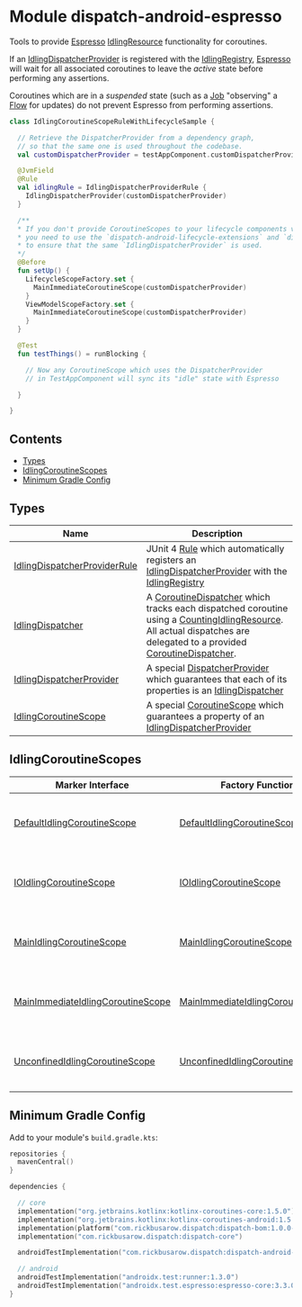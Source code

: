 # Module dispatch-android-espresso

Tools to provide [Espresso] [IdlingResource] functionality for coroutines.

If an [IdlingDispatcherProvider] is registered with the [IdlingRegistry], [Espresso] will wait for
all associated coroutines to leave the *active* state before performing any assertions.

Coroutines which are in a *suspended* state (such as a [Job] "observing" a [Flow] for updates)
do not prevent Espresso from performing assertions.

``` kotlin
class IdlingCoroutineScopeRuleWithLifecycleSample {

  // Retrieve the DispatcherProvider from a dependency graph,
  // so that the same one is used throughout the codebase.
  val customDispatcherProvider = testAppComponent.customDispatcherProvider

  @JvmField
  @Rule
  val idlingRule = IdlingDispatcherProviderRule {
    IdlingDispatcherProvider(customDispatcherProvider)
  }

  /**
  * If you don't provide CoroutineScopes to your lifecycle components via a dependency injection framework,
  * you need to use the `dispatch-android-lifecycle-extensions` and `dispatch-android-viewmodel` artifacts
  * to ensure that the same `IdlingDispatcherProvider` is used.
  */
  @Before
  fun setUp() {
    LifecycleScopeFactory.set {
      MainImmediateCoroutineScope(customDispatcherProvider)
    }
    ViewModelScopeFactory.set {
      MainImmediateCoroutineScope(customDispatcherProvider)
    }
  }

  @Test
  fun testThings() = runBlocking {

    // Now any CoroutineScope which uses the DispatcherProvider
    // in TestAppComponent will sync its "idle" state with Espresso

  }

}
```

## Contents

<!--- TOC -->

* [Types](#types)
* [IdlingCoroutineScopes](#idlingcoroutinescopes)
* [Minimum Gradle Config](#minimum-gradle-config)

<!--- END -->

## Types

| **Name**       | **Description**
| -------------  | --------------- |
| [IdlingDispatcherProviderRule] | JUnit 4 [Rule] which automatically registers an [IdlingDispatcherProvider] with the [IdlingRegistry]
| [IdlingDispatcher] | A [CoroutineDispatcher] which tracks each dispatched coroutine using a [CountingIdlingResource]. All actual dispatches are delegated to a provided [CoroutineDispatcher].
| [IdlingDispatcherProvider] | A special [DispatcherProvider] which guarantees that each of its properties is an [IdlingDispatcher]
| [IdlingCoroutineScope] | A special [CoroutineScope] which guarantees a property of an [IdlingDispatcherProvider]

## IdlingCoroutineScopes

| **Marker Interface**                | **Factory Function**                | **Description**
| -------------------                 | -------------------                 | ---------------
| [DefaultIdlingCoroutineScope]       | [DefaultIdlingCoroutineScope]       | A [IdlingCoroutineScope] with a [CoroutineDispatcher] of `default`.
| [IOIdlingCoroutineScope]            | [IOIdlingCoroutineScope]            | A [IdlingCoroutineScope] with a [CoroutineDispatcher] of `io`.
| [MainIdlingCoroutineScope]          | [MainIdlingCoroutineScope]          | A [IdlingCoroutineScope] with a [CoroutineDispatcher] of `main`.
| [MainImmediateIdlingCoroutineScope] | [MainImmediateIdlingCoroutineScope] | A [IdlingCoroutineScope] with a [CoroutineDispatcher] of `mainImmediate`.
| [UnconfinedIdlingCoroutineScope]    | [UnconfinedIdlingCoroutineScope]    | A [IdlingCoroutineScope] with a [CoroutineDispatcher] of `unconfined`.

## Minimum Gradle Config

Add to your module's `build.gradle.kts`:

``` kotlin
repositories {
  mavenCentral()
}

dependencies {

  // core
  implementation("org.jetbrains.kotlinx:kotlinx-coroutines-core:1.5.0")
  implementation("org.jetbrains.kotlinx:kotlinx-coroutines-android:1.5.0")
  implementation(platform("com.rickbusarow.dispatch:dispatch-bom:1.0.0-beta10"))
  implementation("com.rickbusarow.dispatch:dispatch-core")

  androidTestImplementation("com.rickbusarow.dispatch:dispatch-android-espresso")

  // android
  androidTestImplementation("androidx.test:runner:1.3.0")
  androidTestImplementation("androidx.test.espresso:espresso-core:3.3.0")
}
```

[DispatcherProvider]: https://rbusarow.github.io/Dispatch/api/dispatch-core/dispatch.core/-dispatcher-provider/index.html


[IdlingDispatcherProvider]: https://rbusarow.github.io/Dispatch/api/dispatch-android-espresso/dispatch.android.espresso/-idling-dispatcher-provider/index.html

[IdlingDispatcherProviderRule]: https://rbusarow.github.io/Dispatch/api/dispatch-android-espresso/dispatch.android.espresso/-idling-dispatcher-provider-rule/index.html

[IdlingDispatcher]: https://rbusarow.github.io/Dispatch/api/dispatch-android-espresso/dispatch.android.espresso/-idling-dispatcher/index.html

[IdlingCoroutineScope]: https://rbusarow.github.io/Dispatch/api/dispatch-android-espresso/dispatch.android.espresso/-idling-coroutine-scope/index.html

[DefaultIdlingCoroutineScope]: https://rbusarow.github.io/Dispatch/api/dispatch-android-espresso/dispatch.android.espresso/-default-idling-coroutine-scope/index.html

[IOIdlingCoroutineScope]: https://rbusarow.github.io/Dispatch/api/dispatch-android-espresso/dispatch.android.espresso/-i-o-idling-coroutine-scope/index.html

[MainIdlingCoroutineScope]: https://rbusarow.github.io/Dispatch/api/dispatch-android-espresso/dispatch.android.espresso/-main-idling-coroutine-scope/index.html

[MainImmediateIdlingCoroutineScope]: https://rbusarow.github.io/Dispatch/api/dispatch-android-espresso/dispatch.android.espresso/-main-immediate-idling-coroutine-scope/index.html

[UnconfinedIdlingCoroutineScope]: https://rbusarow.github.io/Dispatch/api/dispatch-android-espresso/dispatch.android.espresso/-unconfined-idling-coroutine-scope/index.html

[CoroutineDispatcher]: https://kotlin.github.io/kotlinx.coroutines/kotlinx-coroutines-core/kotlinx.coroutines/-coroutine-dispatcher/index.html

[CoroutineScope]: https://kotlin.github.io/kotlinx.coroutines/kotlinx-coroutines-core/kotlinx.coroutines/coroutine-scope.html

[CountingIdlingResource]: https://developer.android.com/reference/androidx/test/espresso/idling/CountingIdlingResource

[Espresso]: https://developer.android.com/training/testing/espresso

[Flow]: https://kotlin.github.io/kotlinx.coroutines/kotlinx-coroutines-core/kotlinx.coroutines.flow/-flow/index.html

[IdlingRegistry]: https://developer.android.com/reference/androidx/test/espresso/IdlingRegistry

[IdlingResource]: https://developer.android.com/training/testing/espresso/idling-resource

[Job]: https://kotlin.github.io/kotlinx.coroutines/kotlinx-coroutines-core/kotlinx.coroutines/-job/index.html

[Rule]: https://junit.org/junit4/javadoc/4.12/org/junit/Rule.html
